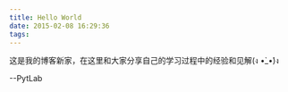 ```yaml
---
title: Hello World
date: 2015-02-08 16:29:36
tags:
---
```


这是我的博客新家，在这里和大家分享自己的学习过程中的经验和见解(ง •̀_•́)ง

--PytLab

